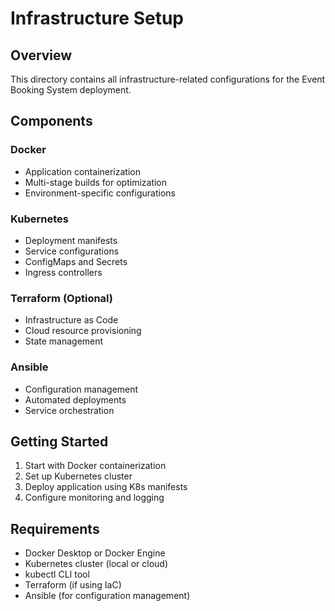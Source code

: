 # Infrastructure Setup

## Overview
This directory contains all infrastructure-related configurations for the Event Booking System deployment.

## Components

### Docker
- Application containerization
- Multi-stage builds for optimization
- Environment-specific configurations

### Kubernetes
- Deployment manifests
- Service configurations
- ConfigMaps and Secrets
- Ingress controllers

### Terraform (Optional)
- Infrastructure as Code
- Cloud resource provisioning
- State management

### Ansible
- Configuration management
- Automated deployments
- Service orchestration

## Getting Started

1. Start with Docker containerization
2. Set up Kubernetes cluster
3. Deploy application using K8s manifests
4. Configure monitoring and logging

## Requirements

- Docker Desktop or Docker Engine
- Kubernetes cluster (local or cloud)
- kubectl CLI tool
- Terraform (if using IaC)
- Ansible (for configuration management)
